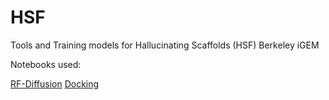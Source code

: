 # HSF
Tools and Training models for Hallucinating Scaffolds (HSF) Berkeley iGEM

Notebooks used: 

[RF-Diffusion]([url](https://colab.research.google.com/drive/11hAKg8bpkrUXwJ4P6zHB0meWz8kfrgM6?usp=sharing#scrollTo=3W7o10e51gVr))
[Docking]([url](https://colab.research.google.com/drive/11SzyDHmCdH8UQS_gVtsTZCFbWRqgp1xF#scrollTo=kXkwBL94CC3h))
